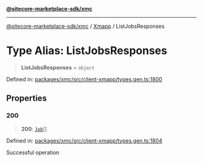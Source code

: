 [**@sitecore-marketplace-sdk/xmc**](../../../../README.md)

***

[@sitecore-marketplace-sdk/xmc](../../../../README.md) / [Xmapp](../README.md) / ListJobsResponses

# Type Alias: ListJobsResponses

> **ListJobsResponses** = `object`

Defined in: [packages/xmc/src/client-xmapp/types.gen.ts:1800](https://github.com/Sitecore/marketplace-sdk/blob/047115917e8843232ba2a4ba284b67585698b1c5/packages/xmc/src/client-xmapp/types.gen.ts#L1800)

## Properties

### 200

> **200**: [`Job`](Job.md)[]

Defined in: [packages/xmc/src/client-xmapp/types.gen.ts:1804](https://github.com/Sitecore/marketplace-sdk/blob/047115917e8843232ba2a4ba284b67585698b1c5/packages/xmc/src/client-xmapp/types.gen.ts#L1804)

Successful operation
